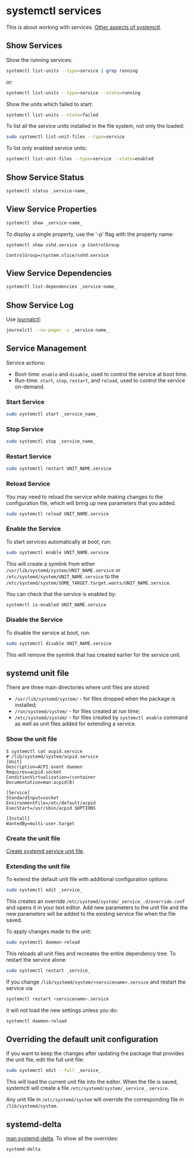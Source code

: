 # systemctl services

This is about working with services.
[Other aspects of systemctl](cli-systemctl.html).

## Show Services

Show the running services:

```sh
systemctl list-units --type=service | grep running
```

or:
```sh
systemctl list-units --type=service --state=running
```

Show the units which failed to start:
```sh
systemctl list-units --state=failed
```

To list all the service units installed in the file system, not only the loaded:
```sh
sudo systemctl list-unit-files --type=service
```

To list only enabled service units:
```sh
systemctl list-unit-files --type=service --state=enabled
```

## Show Service Status

```sh
systemctl status _service-name_
```

## View Service Properties

```sh
systemctl show _service-name_
```

To display a single property, use the ‘-p’ flag with the property name:

```
systemctl show sshd.service -p ControlGroup

ControlGroup=/system.slice/sshd.service
```

##  View Service Dependencies

```sh
systemctl list-dependencies _service-name_
```

## Show Service Log

Use [journalctl](cli-journalctl.html):

```sh
journalctl --no-pager -u _service-name_
```

## Service Management

Service actions:

* Boot-time: `enable` and `disable`, used to control the service at boot time.
* Run-time: `start`, `stop`, `restart`, and `reload`, used to control the
service on-demand.

### Start Service

```sh
sudo systemctl start _service_name_
```

### Stop Service

```sh
sudo systemctl stop _service_name_
```

### Restart Service

```sh
sudo systemctl restart UNIT_NAME.service
```

### Reload Service

You may need to reload the service while making changes to the configuration
file, which will bring up new parameters that you added.

```sh
sudo systemctl reload UNIT_NAME.service
```

### Enable the Service

To start services automatically at boot, run:

```sh
sudo systemctl enable UNIT_NAME.service
```

This will create a symlink from either
`/usr/lib/systemd/system/UNIT_NAME.service` or
`/etc/systemd/system/UNIT_NAME.service` to the
`/etc/systemd/system/SOME_TARGET.target.wants/UNIT_NAME.service`.

You can check that the service is enabled by:

```sh
systemctl is-enabled UNIT_NAME.service
```

### Disable the Service

To disable the service at boot, run:
```sh
sudo systemctl disable UNIT_NAME.service
```
This will remove the symlink that has created earlier for the service unit.


## systemd unit file

There are three main directories where unit files are stored:

* `/usr/lib/systemd/system/` - for files dropped when the package is installed;
* `/run/systemd/system/` - for files created at run time;
* `/etc/systemd/system/` - for files created by `systemctl enable` command
as well as unit files added for extending a service.


### Show the unit file

```
$ systemctl cat acpid.service
# /lib/systemd/system/acpid.service
[Unit]
Description=ACPI event daemon
Requires=acpid.socket
ConditionVirtualization=!container
Documentation=man:acpid(8)

[Service]
StandardInput=socket
EnvironmentFile=/etc/default/acpid
ExecStart=/usr/sbin/acpid $OPTIONS

[Install]
WantedBy=multi-user.target
```

### Create the unit file

[Create systemd service unit file](https://www.2daygeek.com/linux-create-systemd-service-unit-file/).

### Extending the unit file

To extend the default unit file with additional configuration options:

```sh
sudo systemctl edit _service_
```

This creates an override `/etc/systemd/system/_service_.d/override.conf` and
opens it in your text editor. Add new parameters to the unit file and the new
parameters will be added to the existing service file when the file saved.

To apply changes made to the unit:
```sh
sudo systemctl daemon-reload
```
This reloads all unit files and recreates the entire dependency tree.
To restart the service alone:
```sh
sudo systemctl restart _service_
```

If you change `/lib/systemd/system/<servicename>.service` and restart the
service via
```sh
systemctl restart <servicename>.service
```
it will not load the new settings unless you do:
```sh
systemctl daemon-reload
```

## Overriding the default unit configuration

If you want to keep the changes after updating the package that provides the
unit file, edit the full unit file:

```sh
sudo systemctl edit --full _service_
```

This will load the current unit file into the editor. When the file is saved,
systemctl will create a file `/etc/systemd/system/_service_.service`.

Any unit file in `/etc/systemd/system` will override the corresponding file in
`/lib/systemd/system`.

## systemd-delta

[man systemd-delta](https://www.man7.org/linux/man-pages/man1/systemd-delta.1.html).
To show all the overrides:

```sh
systemd-delta
```
